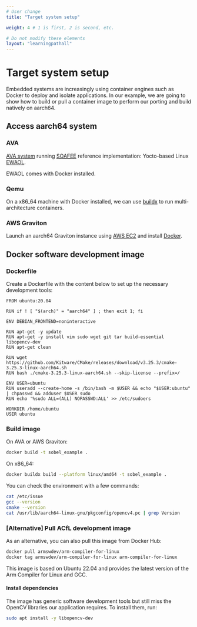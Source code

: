 ```yaml
---
# User change
title: "Target system setup" 

weight: 4 # 1 is first, 2 is second, etc.

# Do not modify these elements
layout: "learningpathall"
---
```


# Target system setup

Embedded systems are increasingly using container engines such as Docker to deploy and isolate applications. In our example, we are going to show how to build or pull a container image to perform our porting and build natively on aarch64.

## Access aarch64 system

### AVA

[AVA system](https://www.adlinktech.com/Products/Computer_on_Modules/COM-HPC-Server-Carrier-and-Starter-Kit/AVA_Developer_Platform) running [SOAFEE](https://www.soafee.io/) reference implementation: Yocto-based Linux [EWAOL](https://gitlab.com/soafee/ewaol/meta-ewaol).

EWAOL comes with Docker installed.

### Qemu 

On a x86_64 machine with Docker installed, we can use [buildx](/learning-paths/cross-platform/docker/buildx) to run multi-architecture containers.

### AWS Graviton

Launch an aarch64 Graviton instance using [AWS EC2](https://aws.amazon.com/ec2/) and install [Docker](/install-guides/docker/docker-engine).

## Docker software development image

### Dockerfile

Create a Dockerfile with the content below to set up the necessary development tools:

```
FROM ubuntu:20.04

RUN if ! [ "$(arch)" = "aarch64" ] ; then exit 1; fi

ENV DEBIAN_FRONTEND=noninteractive

RUN apt-get -y update
RUN apt-get -y install vim sudo wget git tar build-essential libopencv-dev
RUN apt-get clean

RUN wget https://github.com/Kitware/CMake/releases/download/v3.25.3/cmake-3.25.3-linux-aarch64.sh
RUN bash ./cmake-3.25.3-linux-aarch64.sh --skip-license --prefix=/

ENV USER=ubuntu
RUN useradd --create-home -s /bin/bash -m $USER && echo "$USER:ubuntu" | chpasswd && adduser $USER sudo
RUN echo '%sudo ALL=(ALL) NOPASSWD:ALL' >> /etc/sudoers

WORKDIR /home/ubuntu
USER ubuntu
```

### Build image

On AVA or AWS Graviton:

```bash
docker build -t sobel_example .
```

On x86_64:

```bash
docker buildx build --platform linux/amd64 -t sobel_example .
```

You can check the environment with a few commands:

```bash
cat /etc/issue
gcc --version
cmake --version
cat /usr/lib/aarch64-linux-gnu/pkgconfig/opencv4.pc | grep Version
```

### [Alternative] Pull ACfL development image

As an alternative, you can also pull this image from Docker Hub:

```bash
docker pull armswdev/arm-compiler-for-linux
docker tag armswdev/arm-compiler-for-linux arm-compiler-for-linux
```

This image is based on Ubuntu 22.04 and provides the latest version of the Arm Compiler for Linux and GCC.

#### Install dependencies

The image has generic software development tools but still miss the OpenCV libraries our application requires. To install them, run:

```bash
sudo apt install -y libopencv-dev
```
